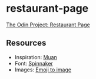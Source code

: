 # restaurant-page

[The Odin Project: Restaurant Page](https://www.theodinproject.com/lessons/node-path-javascript-restaurant-page)

## Resources

- Inspiration: [Muan](https://www.muan.uk/)
- Font: [Spinnaker](https://fonts.google.com/specimen/Spinnaker)
- Images: [Emoji to image](https://emoji.aranja.com/)
